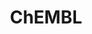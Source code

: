 ---
layout: default
bigquery: https://console.cloud.google.com/bigquery?p=patents-public-data&d=ebi_chembl&page=dataset
citation: '"The ChEMBL database in 2017." Anna Gaulton, Anne Hersey, Michał Nowotka,
  A Patrícia Bento, Jon Chambers, David Mendez, Prudence Mutowo, Francis Atkinson,
  Louisa J Bellis, Elena Cibrián-Uhalte, Mark Davies, Nathan Dedman, Anneli Karlsson,
  María Paula Magariños, John P Overington, George Papadatos, Ines Smit, Andrew R
  Leach Nucleic acids Research (2017) 45 (Database Issue), D945-D954'
contributors: European Bioinformatics Institute
cost: None
description: ChEMBL Data is a manually curated database of small molecules used in
  drug discovery, including information about existing patented drugs.
documentation: 'schema: https://www.ebi.ac.uk/chembl/db_schema


  '
last_edit: 04/08/2022, 07:42:09
location: https://console.cloud.google.com/marketplace/product/google_patents_public_datasets/chembl
maintained_by: EMBL-EBI, an outstation of European Molecular Biology Laboratory
related_publications: '

  ChEMBL: towards direct deposition of bioassay data.


  Mendez D, Gaulton A, Bento AP, Chambers J, De Veij M, Félix E, Magariños MP, Mosquera
  JF, Mutowo P, Nowotka M, Gordillo-Marañón M, Hunter F, Junco L, Mugumbate G, Rodriguez-Lopez
  M, Atkinson F, Bosc N, Radoux CJ, Segura-Cabrera A, Hersey A, Leach AR.


  — Nucleic Acids Res. 2019; 47(D1):D930-D940. doi: 10.1093/nar/gky1075

  '
schema_fields:
- mecref_id
- standard_upper_value
- cx_logd
- bao_id
- hba_lipinski
- l6
- src_short_name
- delist_flag
- alert_id
- first_page
- ddd_value
- max_phase_for_ind
- withdrawn_class
- cell_source_tax_id
- targrel_id
- assay_desc
- alogp
- acd_most_bpka
- mesh_heading
- sei
- cidx
- molecular_mechanism
- lle
- mol_irac_id
- definition
- level1
- heavy_atoms
- src_id
- ingredient
- comments
- active_ingredient
- chembl_id
- sitecomp_id
- volume
- assay_param_id
- ref_type
- product_id
- l7
- binding_site_comment
- route
- cell_source_organism
- enzyme_name
- relationship
- country
- res_stem_id
- orig_description
- drug_record_id
- curation_comment
- cell_ontology_id
- innovator_company
- isoform
- frac_class_id
- standard_type
- substrate_record_id
- dosed_ingredient
- qudt_units
- co_stem_id
- year
- accession
- mw_freebase
- confidence
- assay_tissue
- log_id
- doc_type
- assay_subcellular_fraction
- molregno
- availability_type
- assay_test_type
- aidx
- synonyms
- assay_source
- cx_most_bpka
- warning_class
- protein_class_synonym
- activity_id
- full_molformula
- authors
- target_desc
- class_level
- level5
- stem_class
- acd_logp
- research_stem
- prediction_method
- num_ro5_violations
- version
- full_mwt
- curated_by
- bao_endpoint
- description
- parameter_type
- met_comment
- caloha_id
- hrac_code
- rtb
- le
- applicant_full_name
- text_value
- src_assay_id
- assay_class_id
- protein_class_id
- idx
- biocomp_id
- efo_term
- annotation
- mol_frac_id
- company
- mc_tax_id
- usan_stem_definition
- published_value
- entity_id
- component_synonym
- syn_type
- withdrawn_year
- end_position
- class_type
- start_position
- action_type
- mc_target_accession
- parameter_value
- who_name
- source
- l4
- molecule_type
- oral
- tid
- qed_weighted
- variant_id
- first_approval
- mc_target_name
- molfile
- usan_substem
- direct_interaction
- pref_name
- activity_comment
- db_version
- warning_year
- standard_units
- therapeutic_flag
- assay_organism
- source_domain_id
- usan_stem_id
- publication_number
- targcomp_id
- usan_year
- metref_id
- component_type
- mc_target_type
- canonical_smiles
- patent_use_code
- pchembl_value
- cell_source_tissue
- met_conversion
- disease_efficacy
- sequence
- num_alerts
- component_id
- mec_id
- published_relation
- mol_hrac_id
- patent_no
- protclasssyn_id
- molsyn_id
- level2_description
- assay_strain
- mw_monoisotopic
- withdrawn_flag
- compsyn_id
- downgraded
- warning_type
- level3_description
- target_mapping
- efo_id
- job_id
- doi
- go_id
- level4
- patent_expire_date
- toid
- site_residues
- comp_go_id
- domain_name
- l5
- atc_code
- rgid
- frac_code
- ddd_id
- approval_date
- aromatic_rings
- black_box_warning
- warnref_id
- species_group_flag
- acd_most_apka
- predbind_id
- formulation_id
- ad_type
- last_active
- assay_id
- smarts
- actsm_id
- issue
- mol_atc_id
- bei
- normal_range_min
- standard_inchi_key
- trade_name
- dosage_form
- hbd_lipinski
- last_page
- enzyme_tid
- data_validity_comment
- stem
- relationship_desc
- warning_id
- assay_type
- ref_id
- withdrawn_country
- chebi_par_id
- comp_class_id
- ap_id
- sequence_md5sum
- oc_id
- ddd_admr
- assay_category
- structure_type
- target_type
- prodrug
- aspect
- level3
- label
- ro3_pass
- ddd_comment
- molecular_species
- mechanism_of_action
- pathway_key
- parent_molregno
- cell_id
- cell_name
- ridx
- site_id
- level2
- pubmed_id
- drug_substance_flag
- selectivity_comment
- standard_inchi
- previous_company
- subgroup
- src_compound_id
- domain_description
- psa
- drugind_id
- l3
- units
- result_flag
- compd_id
- acd_logd
- strength
- polymer_flag
- active_molregno
- ref_url
- met_id
- withdrawn_reason
- natural_product
- mc_organism
- domain_id
- first_in_class
- abstract
- chirality
- compound_name
- src_description
- hba
- cx_logp
- published_type
- assay_tax_id
- tbl
- inorganic_flag
- uo_units
- status
- standard_relation
- who_extra
- clo_id
- mutation
- homologue
- parent_type
- bao_format
- relation
- relationship_type
- mechanism_comment
- related_tid
- indication_class
- domain_type
- l8
- standard_flag
- nda_type
- potential_duplicate
- submission_date
- l2
- journal
- topical
- parenteral
- compound_key
- irac_code
- priority
- level1_description
- record_id
- standard_text_value
- cellosaurus_id
- db_source
- doc_id
- tid_fixed
- upper_value
- mesh_id
- parent_id
- confidence_score
- cl_lincs_id
- alert_set_id
- published_units
- alert_name
- path
- smid
- level4_description
- assay_cell_type
- major_class
- bto_id
- tax_id
- drug_product_flag
- value
- l1
- entity_type
- tissue_id
- activity_count
- protein_class_desc
- num_lipinski_ro5_violations
- title
- pathway_id
- ddd_units
- as_id
- usan_stem
- warning_description
- type
- ass_cls_map_id
- name
- updated_on
- warning_country
- metabolite_record_id
- helm_notation
- cell_description
- standard_value
- updated_by
- normal_range_max
- short_name
- irac_class_id
- stat
- indref_id
- hbd
- patent_id
- site_name
- uberon_id
- cpd_str_alert_id
- max_phase
- prod_pat_id
- creation_date
- set_name
- std_act_id
- organism
- parent_go_id
- hrac_class_id
- cx_most_apka
shortname: chembl
tags:
- biotechnology
- health
- chemical
- bioinformatics
- medical
terms_of_use: CC BY-SA 3.0
title: ChEMBL
uuid: e232a192-965c-4ec9-904c-155b6dfe56c5
---
